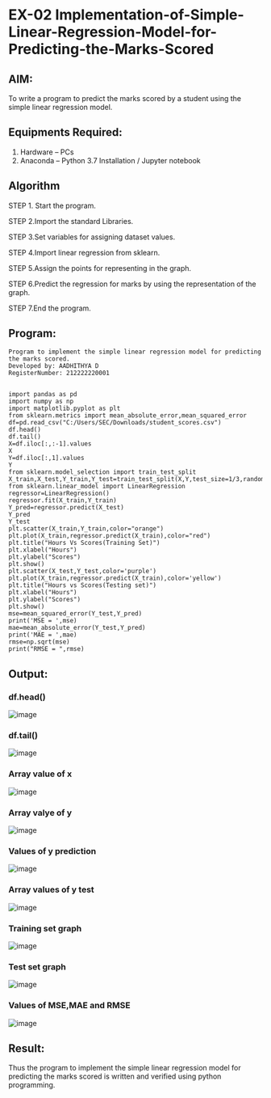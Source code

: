 # EX-02 Implementation-of-Simple-Linear-Regression-Model-for-Predicting-the-Marks-Scored

## AIM:
To write a program to predict the marks scored by a student using the simple linear regression model.

## Equipments Required:
1. Hardware – PCs
2. Anaconda – Python 3.7 Installation / Jupyter notebook

## Algorithm
STEP 1. Start the program.

STEP 2.Import the standard Libraries.

STEP 3.Set variables for assigning dataset values.

STEP 4.Import linear regression from sklearn.

STEP 5.Assign the points for representing in the graph.

STEP 6.Predict the regression for marks by using the representation of the graph.

STEP 7.End the program.

## Program:
```
Program to implement the simple linear regression model for predicting the marks scored.
Developed by: AADHITHYA D
RegisterNumber: 212222220001

```

```

import pandas as pd
import numpy as np
import matplotlib.pyplot as plt
from sklearn.metrics import mean_absolute_error,mean_squared_error
df=pd.read_csv("C:/Users/SEC/Downloads/student_scores.csv")
df.head()
df.tail()
X=df.iloc[:,:-1].values
X
Y=df.iloc[:,1].values
Y
from sklearn.model_selection import train_test_split
X_train,X_test,Y_train,Y_test=train_test_split(X,Y,test_size=1/3,random_state=0)
from sklearn.linear_model import LinearRegression
regressor=LinearRegression()
regressor.fit(X_train,Y_train)
Y_pred=regressor.predict(X_test)
Y_pred
Y_test
plt.scatter(X_train,Y_train,color="orange")
plt.plot(X_train,regressor.predict(X_train),color="red")
plt.title("Hours Vs Scores(Training Set)")
plt.xlabel("Hours")
plt.ylabel("Scores")
plt.show()
plt.scatter(X_test,Y_test,color='purple')
plt.plot(X_train,regressor.predict(X_train),color='yellow')
plt.title("Hours vs Scores(Testing set)")
plt.xlabel("Hours")
plt.ylabel("Scores")
plt.show()
mse=mean_squared_error(Y_test,Y_pred)
print('MSE = ',mse)
mae=mean_absolute_error(Y_test,Y_pred)
print('MAE = ',mae)
rmse=np.sqrt(mse)
print("RMSE = ",rmse)  
```

## Output:
### df.head() 
![image](https://github.com/user-attachments/assets/e785ff8b-7229-417e-87c9-d27d94faa451)

### df.tail()
![image](https://github.com/user-attachments/assets/c298474b-4a78-4ed4-92f2-c194e292edc3)

### Array value of x
![image](https://github.com/user-attachments/assets/7c51e600-21d3-442b-8216-1088d082d87a)

### Array valye of y
![image](https://github.com/user-attachments/assets/e7aa4960-132a-4b9a-9efa-3bb26870bc5c)

### Values of y prediction
![image](https://github.com/user-attachments/assets/ab5fc83c-eb27-4719-b36a-73bb048ed5e6)

### Array values of y test
![image](https://github.com/user-attachments/assets/3661ce0e-ba5a-4ebe-b34e-1fdc044a9d5f)

### Training set graph
![image](https://github.com/user-attachments/assets/196b0e66-48a3-4aff-b1ed-1edfab608ee3)

### Test  set graph
![image](https://github.com/user-attachments/assets/f0ef044c-a080-4d19-9270-69c400cd4484)

### Values of MSE,MAE and RMSE
![image](https://github.com/user-attachments/assets/1805e0bd-dac8-4046-a88a-191bdd4ebd64)


## Result:
Thus the program to implement the simple linear regression model for predicting the marks scored is written and verified using python programming.
